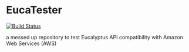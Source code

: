 EucaTester
==========

[![Build Status](https://drone.io/github.com/shaon/eucatester/status.png)](https://drone.io/github.com/shaon/eucatester/latest)

a messed up repository to test Eucalyptus API compatibility with Amazon Web Services (AWS)
